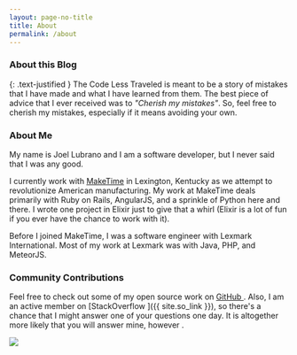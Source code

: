 ```yaml
---
layout: page-no-title
title: About
permalink: /about
---
```

<div class="about-container" markdown="1">

### About this Blog

{: .text-justified }
The Code Less Traveled is meant to be a story of mistakes that I have made and
what I have learned from them.  The best piece of advice that I ever received
was to _"Cherish my mistakes"_.  So, feel free to cherish my mistakes,
especially if it means avoiding your own.

### About Me

<div class="text-justified" markdown="1">
  My name is Joel Lubrano and I am a software developer, but I never said that
  I was any good.

  I currently work with [MakeTime](https://maketime.io) in
  Lexington, Kentucky as we attempt to revolutionize American manufacturing.
  My work at MakeTime deals primarily with Ruby on Rails, AngularJS, and a
  sprinkle of Python here and there.  I wrote one project in Elixir just to
  give that a whirl (Elixir is a lot of fun if you ever have the chance to
  work with it).

  Before I joined MakeTime, I was a software engineer with Lexmark International.
  Most of my work at Lexmark was with Java, PHP, and MeteorJS.

### Community Contributions
  Feel free to check out some of my open source work on
  [GitHub <i class="fa fa-github"></i>](https://github.com/jdlubrano).
  Also, I am an active member on
  [StackOverflow <i class="fa fa-stack-overflow"></i>]({{ site.so_link }}),
  so there's a chance that I might answer one of your questions one day.
  It is altogether more likely that you will answer mine, however
  <i class="fa fa-smile-o"></i>.
</div>

</div>

<div class="headshot-container">
  <img onload="this.style.opacity='1'" src="/images/headshot.jpg">
</div>

